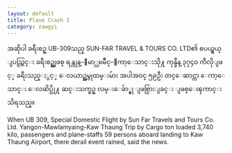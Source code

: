 ```yaml
---
layout: default
title: Plane Crash 2
category: zawgyi
---
```


<p class="my"><span class="zawgyi">အဆိုပါ ခရီးစဥ္ UB-309သည္ SUN-FAR TRAVEL &amp; TOURS CO. LTD၏ စပယ္ရွယ္ ျပည္တြင္း ခရီးစဥ္အျဖစ္ ရန္ကုန္–ေမာ္လၿမိဳင္–ေကာ့ေသာင္းသို႔ ကုန္ခ်ိန္ ၃၇၄၀ ကီလိုျဖင့္ ခရီးသည္ႏွင့္ ေလယာဥ္အမွုထမ္းမ်ား အပါအဝင္ ၅၉ဦး တင္ေဆာင္ကာ ေကာ့ေသာင္း ေလဆိပ္သို႔ ဆင္းသက္စဥ္ လမ္းေခ်ာ္မွု ျဖစ္ပြားျခင္း ျဖစ္ေၾကာင္း သိရသည္။</span></p>

<p class="hide-this">When UB 309, Special Domestic Flight by Sun Far Travels and Tours Co. Ltd. Yangon-Mawlamyaing-Kaw Thaung Trip by Cargo ton loaded 3,740 kilo, passengers and plane-staffs 59 persons aboard landing to Kaw Thaung Airport, there derail event rained, said the news.</p>
